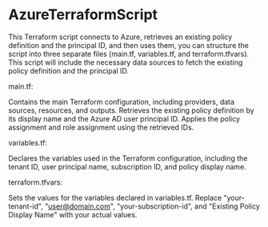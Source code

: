 # AzureTerraformScript
This Terraform script  connects to Azure, retrieves an existing policy definition and the principal ID, and then uses them, you can structure the script into three separate files (main.tf, variables.tf, and terraform.tfvars). This script will include the necessary data sources to fetch the existing policy definition and the principal ID.


main.tf:

Contains the main Terraform configuration, including providers, data sources, resources, and outputs.
Retrieves the existing policy definition by its display name and the Azure AD user principal ID.
Applies the policy assignment and role assignment using the retrieved IDs.


variables.tf:

Declares the variables used in the Terraform configuration, including the tenant ID, user principal name, subscription ID, and policy display name.


terraform.tfvars:

Sets the values for the variables declared in variables.tf.
Replace "your-tenant-id", "user@domain.com", "your-subscription-id", and "Existing Policy Display Name" with your actual values.
